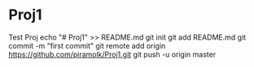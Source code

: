 # Proj1
Test Proj
echo "# Proj1" >> README.md
git init
git add README.md
git commit -m "first commit"
git remote add origin https://github.com/piramolk/Proj1.git
git push -u origin master
